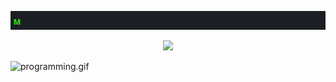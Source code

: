 <p align="center">
  <img src="about.gif" autoplay loop>
</p>
<p align="center">
  <img src="programming.gif" autoplay loop>
</p>


![programming.gif](https://i.gifer.com/AbIy.gif)